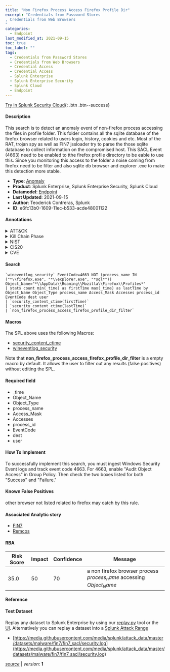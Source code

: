 ```yaml
---
title: "Non Firefox Process Access Firefox Profile Dir"
excerpt: "Credentials from Password Stores
, Credentials from Web Browsers
"
categories:
  - Endpoint
last_modified_at: 2021-09-15
toc: true
toc_label: ""
tags:
  - Credentials from Password Stores
  - Credentials from Web Browsers
  - Credential Access
  - Credential Access
  - Splunk Enterprise
  - Splunk Enterprise Security
  - Splunk Cloud
  - Endpoint
---
```




[Try in Splunk Security Cloud](https://www.splunk.com/en_splunk_app_enrichmentus/cyber-security.html){: .btn .btn--success}

#### Description

This search is to detect an anomaly event of non-firefox process accessing the files in  profile folder. This folder contains all the sqlite database of the firefox browser related to users login, history, cookies and etc. Most of the RAT, trojan spy as well as FIN7 jssloader try to parse the those sqlite database to collect information on the compromised host. This SACL Event (4663) need to be enabled to tthe firefox profile directory to be eable to use this. Since you monitoring this access to the folder a noise coming from firefox need to be filter and also sqlite db browser and explorer .exe to make this detection more stable.

- **Type**: [Anomaly](https://github.com/splunk/security_content/wiki/Detection-Analytic-Types)
- **Product**: Splunk Enterprise, Splunk Enterprise Security, Splunk Cloud
- **Datamodel**: [Endpoint](https://docs.splunk.com/Documentation/CIM/latest/User/Endpoint)
- **Last Updated**: 2021-09-15
- **Author**: Teoderick Contreras, Splunk
- **ID**: e6fc13b0-1609-11ec-b533-acde48001122


#### Annotations

<details>
  <summary>ATT&CK</summary>

<div markdown="1">


| ID             | Technique        |  Tactic             |
| -------------- | ---------------- |-------------------- |
| [T1555](https://attack.mitre.org/techniques/T1555/) | Credentials from Password Stores | Credential Access |

| [T1555.003](https://attack.mitre.org/techniques/T1555/003/) | Credentials from Web Browsers | Credential Access |

</div>
</details>


<details>
  <summary>Kill Chain Phase</summary>

<div markdown="1">

* Exploitation


</div>
</details>


<details>
  <summary>NIST</summary>

<div markdown="1">



</div>
</details>

<details>
  <summary>CIS20</summary>

<div markdown="1">



</div>
</details>

<details>
  <summary>CVE</summary>

<div markdown="1">


</div>
</details>

#### Search

```
`wineventlog_security` EventCode=4663 NOT (process_name IN ("*\\firefox.exe", "*\\explorer.exe", "*sql*")) Object_Name="*\\AppData\\Roaming\\Mozilla\\Firefox\\Profiles*" 
| stats count min(_time) as firstTime max(_time) as lastTime by Object_Name Object_Type process_name Access_Mask Accesses process_id EventCode dest user 
| `security_content_ctime(firstTime)` 
| `security_content_ctime(lastTime)` 
| `non_firefox_process_access_firefox_profile_dir_filter`
```

#### Macros
The SPL above uses the following Macros:
* [security_content_ctime](https://github.com/splunk/security_content/blob/develop/macros/security_content_ctime.yml)
* [wineventlog_security](https://github.com/splunk/security_content/blob/develop/macros/wineventlog_security.yml)

Note that **non_firefox_process_access_firefox_profile_dir_filter** is a empty macro by default. It allows the user to filter out any results (false positives) without editing the SPL.

#### Required field
* _time
* Object_Name
* Object_Type
* process_name
* Access_Mask
* Accesses
* process_id
* EventCode
* dest
* user


#### How To Implement
To successfully implement this search, you must ingest Windows Security Event logs and track event code 4663. For 4663, enable "Audit Object Access" in Group Policy. Then check the two boxes listed for both "Success" and "Failure."

#### Known False Positives
other browser not listed related to firefox may catch by this rule.

#### Associated Analytic story
* [FIN7](/stories/fin7)
* [Remcos](/stories/remcos)




#### RBA

| Risk Score  | Impact      | Confidence   | Message      |
| ----------- | ----------- |--------------|--------------|
| 35.0 | 50 | 70 | a non firefox browser process $process_name$ accessing $Object_Name$ |


#### Reference


#### Test Dataset
Replay any dataset to Splunk Enterprise by using our [replay.py](https://github.com/splunk/attack_data#using-replaypy) tool or the [UI](https://github.com/splunk/attack_data#using-ui).
Alternatively you can replay a dataset into a [Splunk Attack Range](https://github.com/splunk/attack_range#replay-dumps-into-attack-range-splunk-server)


* [https://media.githubusercontent.com/media/splunk/attack_data/master/datasets/malware/fin7/fin7_sacl/security.log](https://media.githubusercontent.com/media/splunk/attack_data/master/datasets/malware/fin7/fin7_sacl/security.log)



[*source*](https://github.com/splunk/security_content/tree/develop/detections/endpoint/non_firefox_process_access_firefox_profile_dir.yml) \| *version*: **1**